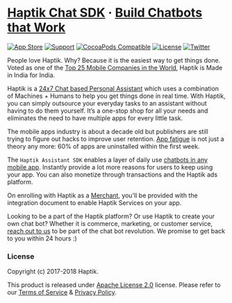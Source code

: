 # [Haptik Chat SDK](https://haptik.ai/) &middot; [Build Chatbots that Work](https://haptik.ai/contact-us)

[![App Store](https://img.shields.io/badge/App%20Store-Haptik-2196F3.svg)](https://itunes.apple.com/in/app/haptik-personal-assistant/id640450339)
[![Support](https://img.shields.io/badge/support-iOS%209%2B-2196F3.svg)](https://img.shields.io/badge/support-iOS%209%2B-2196F3.svg)
[![CocoaPods Compatible](https://img.shields.io/badge/pod-v0.5.1-2196F3.svg)](https://img.shields.io/badge/pod-v0.5.1-2196F3.svg)
[![License](https://img.shields.io/badge/license-Apache%20License%202.0-blue.svg)](https://raw.githubusercontent.com/hellohaptik/HaptikLib-iOS/master/LICENSE)
[![Twitter](https://img.shields.io/badge/twitter-%40haptik-2196F3.svg)](http://twitter.com/haptik)


People love Haptik. Why? Because it is the easiest way to get things done. Voted as one of the [Top 25 Mobile Companies in the World](https://haptik.ai/news-media), Haptik is Made in India for India.

Haptik is a [24x7 Chat based Personal Assistant](https://haptik.ai/about-app) which uses a combination of Machines + Humans to help you get things done in real time.
With Haptik, you can simply outsource your everyday tasks to an assistant without having to do them yourself. It’s a one-stop shop for all your needs and eliminates the need to have multiple apps for every little task.

The mobile apps industry is about a decade old but publishers are still trying to figure out hacks to improve user retention. [App fatigue](https://haptik.ai/case-study-report) is not just a theory any more: 60% of apps are uninstalled within the first week.

The `Haptik Assistant SDK` enables a layer of daily use [chatbots in any mobile app](https://haptik.ai/chatbot-report). Instantly provide a lot more reasons for users to keep using your app. You can also monetize through transactions and the Haptik ads platform.

On enrolling with Haptik as a [Merchant](https://haptik.ai/contact-us), you'll be provided with the integration document to enable Haptik Services on your app.

Looking to be a part of the Haptik platform? Or use Haptik to create your own chat bot? Whether it is commerce, marketing, or customer service, [reach out to us](https://haptik.ai/contact-us) to be part of the chat bot revolution. We promise to get back to you within 24 hours :)

### License
Copyright (c) 2017-2018 Haptik.

This product is released under [Apache License 2.0](https://raw.githubusercontent.com/hellohaptik/HaptikLib-iOS/master/LICENSE) license.
Please refer to our [Terms of Service](https://haptik.ai/terms-conditions) & [Privacy Policy](https://haptik.ai/privacy_mob).
